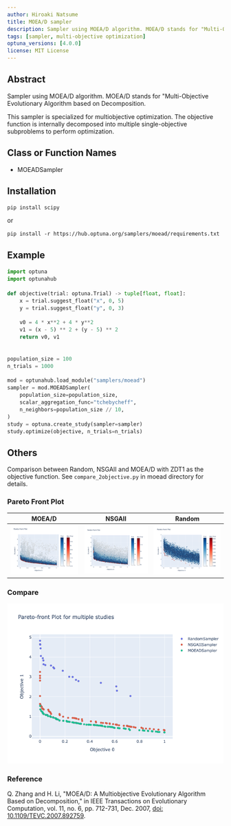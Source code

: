 ```yaml
---
author: Hiroaki Natsume
title: MOEA/D sampler
description: Sampler using MOEA/D algorithm. MOEA/D stands for "Multi-Objective Evolutionary Algorithm based on Decomposition.
tags: [sampler, multi-objective optimization]
optuna_versions: [4.0.0]
license: MIT License
---
```


## Abstract

Sampler using MOEA/D algorithm. MOEA/D stands for "Multi-Objective Evolutionary Algorithm based on Decomposition.

This sampler is specialized for multiobjective optimization. The objective function is internally decomposed into multiple single-objective subproblems to perform optimization.

## Class or Function Names

- MOEADSampler

## Installation

```
pip install scipy
```

or

```
pip install -r https://hub.optuna.org/samplers/moead/requirements.txt
```

## Example

```python
import optuna
import optunahub

def objective(trial: optuna.Trial) -> tuple[float, float]:
    x = trial.suggest_float("x", 0, 5)
    y = trial.suggest_float("y", 0, 3)

    v0 = 4 * x**2 + 4 * y**2
    v1 = (x - 5) ** 2 + (y - 5) ** 2
    return v0, v1


population_size = 100
n_trials = 1000

mod = optunahub.load_module("samplers/moead")
sampler = mod.MOEADSampler(
    population_size=population_size,
    scalar_aggregation_func="tchebycheff",
    n_neighbors=population_size // 10,
)
study = optuna.create_study(sampler=sampler)
study.optimize(objective, n_trials=n_trials)
```

## Others

Comparison between Random, NSGAII and MOEA/D with ZDT1 as the objective function.
See `compare_2objective.py` in moead directory for details.

### Pareto Front Plot

| MOEA/D                      | NSGAII                       | Random                       |
| --------------------------- | ---------------------------- | ---------------------------- |
| ![MOEA/D](images/moead.png) | ![NSGAII](images/nsgaii.png) | ![Random](images/random.png) |

### Compare

![Compare](images/compare_pareto_front.png)

### Reference

Q. Zhang and H. Li,
"MOEA/D: A Multiobjective Evolutionary Algorithm Based on Decomposition," in IEEE Transactions on Evolutionary Computation, vol. 11, no. 6, pp. 712-731, Dec. 2007,
[doi: 10.1109/TEVC.2007.892759](https://doi.org/10.1109/TEVC.2007.892759).
